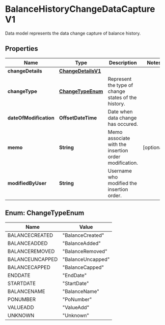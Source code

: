 

# BalanceHistoryChangeDataCaptureV1

Data model represents the data change capture of balance history.

## Properties

| Name | Type | Description | Notes |
|------------ | ------------- | ------------- | -------------|
|**changeDetails** | [**ChangeDetailsV1**](ChangeDetailsV1.md) |  |  |
|**changeType** | [**ChangeTypeEnum**](#ChangeTypeEnum) | Represent the type of change states of the history. |  |
|**dateOfModification** | **OffsetDateTime** | Date when data change has occured. |  |
|**memo** | **String** | Memo associate with the insertion order modification. |  [optional] |
|**modifiedByUser** | **String** | Username who modified the insertion order. |  |



## Enum: ChangeTypeEnum

| Name | Value |
|---- | -----|
| BALANCECREATED | &quot;BalanceCreated&quot; |
| BALANCEADDED | &quot;BalanceAdded&quot; |
| BALANCEREMOVED | &quot;BalanceRemoved&quot; |
| BALANCEUNCAPPED | &quot;BalanceUncapped&quot; |
| BALANCECAPPED | &quot;BalanceCapped&quot; |
| ENDDATE | &quot;EndDate&quot; |
| STARTDATE | &quot;StartDate&quot; |
| BALANCENAME | &quot;BalanceName&quot; |
| PONUMBER | &quot;PoNumber&quot; |
| VALUEADD | &quot;ValueAdd&quot; |
| UNKNOWN | &quot;Unknown&quot; |



